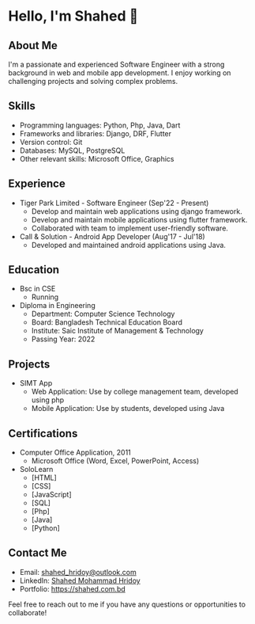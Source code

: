 # Hello, I'm Shahed 👋

## About Me
I'm a passionate and experienced Software Engineer with a strong background in web and mobile app development. I enjoy working on challenging projects and solving complex problems.

## Skills
- Programming languages: Python, Php, Java, Dart
- Frameworks and libraries: Django, DRF, Flutter
- Version control: Git
- Databases: MySQL, PostgreSQL
- Other relevant skills:  Microsoft Office, Graphics

## Experience
- Tiger Park Limited - Software Engineer (Sep'22 - Present)
  - Develop and maintain web applications using django framework.
  - Develop and maintain mobile applications using flutter framework.
  - Collaborated with team to implement user-friendly software.
- Call & Solution - Android App Developer (Aug'17 - Jul'18)
  - Developed and maintained android applications using Java.

## Education
- Bsc in CSE
  - Running
- Diploma in Engineering
  - Department: Computer Science Technology
  - Board: Bangladesh Technical Education Board
  - Institute: Saic Institute of Management & Technology
  - Passing Year: 2022

## Projects
- SIMT App
  - Web Application: Use by college management team, developed using php
  - Mobile Application: Use by students, developed using Java

## Certifications
- Computer Office Application, 2011
  - Microsoft Office (Word, Excel, PowerPoint, Access)
- SoloLearn
  - [HTML]
  - [CSS]
  - [JavaScript]
  - [SQL]
  - [Php]
  - [Java]
  - [Python]

## Contact Me
- Email: shahed_hridoy@outlook.com
- LinkedIn: [Shahed Mohammad Hridoy](https://www.linkedin.com/in/shahedmohammadhridoy/)
- Portfolio: https://shahed.com.bd

Feel free to reach out to me if you have any questions or opportunities to collaborate!
